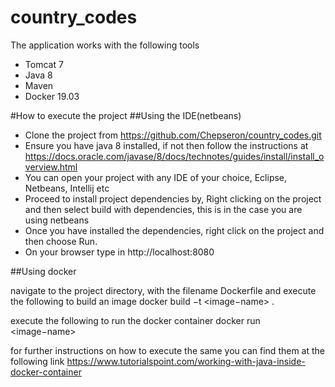 # country_codes

The application works with the following tools 
* Tomcat 7
* Java 8
* Maven 
* Docker 19.03

#How to execute the project
##Using the IDE(netbeans)

* Clone the project from https://github.com/Chepseron/country_codes.git
* Ensure you have java 8 installed, if not then follow the instructions at https://docs.oracle.com/javase/8/docs/technotes/guides/install/install_overview.html
* You can open your project with any IDE of your choice, Eclipse, Netbeans, Intellij etc
* Proceed to install project dependencies by, Right clicking on the project and then select build with dependencies, this is in the case you are using netbeans
* Once you have installed the dependencies, right click on the project and then choose Run.
* On your browser type in http://localhost:8080 

##Using docker 

navigate to the project directory, with the filename Dockerfile and execute the following to build an image 
docker build −t <image−name> .

execute the following to run the docker container 
docker run <image−name>

for further instructions on how to execute the same you can find them at the following link https://www.tutorialspoint.com/working-with-java-inside-docker-container






